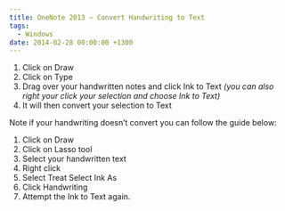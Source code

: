 ```yaml
---
title: OneNote 2013 – Convert Handwriting to Text
tags:
  - Windows
date: 2014-02-28 00:00:00 +1300
---
```


  1. Click on Draw
  2. Click on Type
  3. Drag over your handwritten notes and click Ink to Text _(you can also right your click your selection and choose Ink to Text)_
  4. It will then convert your selection to Text

Note if your handwriting doesn&#8217;t convert you can follow the guide below:

  1. Click on Draw
  2. Click on Lasso tool
  3. Select your handwritten text
  4. Right click
  5. Select Treat Select Ink As
  6. Click Handwriting
  7. Attempt the Ink to Text again.
